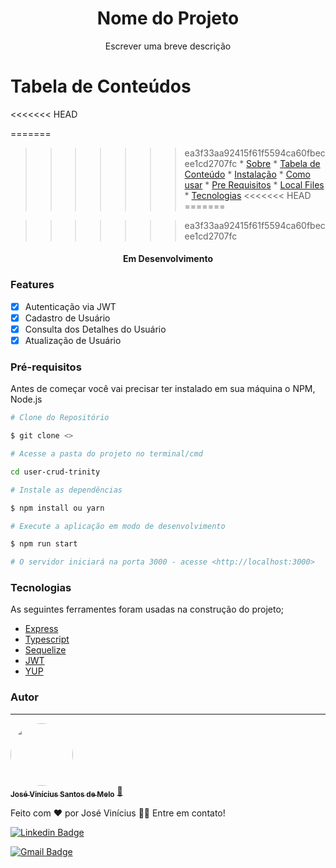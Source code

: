 <h1 align="center">Nome do Projeto</h1>
<p align="center">Escrever uma breve descrição</p>

Tabela de Conteúdos
===================
<<<<<<< HEAD

=======
<!--ts-->
>>>>>>> ea3f33aa92415f61f5594ca60fbecee1cd2707fc
    * [Sobre](#Sobre)
    * [Tabela de Conteúdo](#tabela-de-conteudo)
    * [Instalação](#instalacao)
    * [Como usar](#como-usar)
        * [Pre Requisitos](#pre-requisitos)
        * [Local Files](#remote-files)
    * [Tecnologias](#tecnoligas)
<<<<<<< HEAD
=======
<!--te-->
>>>>>>> ea3f33aa92415f61f5594ca60fbecee1cd2707fc

<h4 align="center">Em Desenvolvimento</h4>

### Features

- [x] Autenticação via JWT
- [x] Cadastro de Usuário
- [x] Consulta dos Detalhes do Usuário
- [x] Atualização de Usuário

### Pré-requisitos

Antes de começar você vai precisar ter instalado em sua máquina o NPM, Node.js

```bash
# Clone do Repositório

$ git clone <>

# Acesse a pasta do projeto no terminal/cmd

cd user-crud-trinity

# Instale as dependências

$ npm install ou yarn

# Execute a aplicação em modo de desenvolvimento

$ npm run start

# O servidor iniciará na porta 3000 - acesse <http://localhost:3000>
```

### Tecnologias

As seguintes ferramentes foram usadas na construção do projeto;

- [Express]()
- [Typescript]()
- [Sequelize]()
- [JWT]()
- [YUP]()

### Autor
---

<a href="https://blog.rocketseat.com.br/author/thiago/">
 <img style="border-radius: 50%;" src="https://avatars1.githubusercontent.com/u/42288345?s=460&u=3173ac53eabc99366999615e7a2623bcb6b1560f&v=4" width="100px;" alt=""/>
 <br />
 <sub><b>José Vinícius Santos de Melo</b></sub></a> <a href="https://github.com/josephdsbr" title="Rocketseat">🚀</a>

Feito com ❤️ por José Vinícius 👋🏽 Entre em contato!

[![Linkedin Badge](https://img.shields.io/badge/-Thiago-blue?style=flat-square&logo=Linkedin&logoColor=white&link=https://www.linkedin.com/in/josephdsbr/)](https://www.linkedin.com/in/josephdsbr/) 

[![Gmail Badge](https://img.shields.io/badge/-tgmarinho@gmail.com-c14438?style=flat-square&logo=Gmail&logoColor=white&link=mailto:josephdsbr@gmail.com)](mailto:josephdsbr@gmail.com)